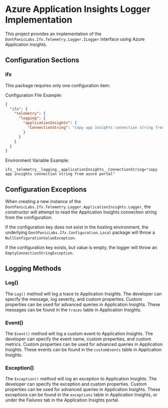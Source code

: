 ﻿# Azure Application Insights Logger Implementation
This project provides an implementation of the `DontPanicLabs.Ifx.Telemetry.Logger.ILogger` interface using Azure Application Insights.  

## Configuration Sections

### ifx
This package requires only one configuration item:

Configuration File Example:
```json
{
  "ifx": {
    "telemetry": {
      "logging": {
        "applicationInsights": {
          "ConnectionString": "copy app insights connection string from azure portal"
        }
      }
    }
  }
}
```

Environment Variable Example:
```
ifx__telemetry__logging__applicationInsights__ConnectionString="copy app insights connection string from azure portal"
```


## Configuration Exceptions
When creating a new instance of the `DontPanicLabs.Ifx.Telemetry.Logger.ApplicationInsights.Logger`, the constructor will attempt to read the Application Insights connection string from the configuration.

If the configuration key does not exist in the hosting environment, the underlying `DontPanicLabs.Ifx.Configuration.Local` package will throw a `NullConfigurationValueException`.

If the configuration key exists, but value is empty, the logger will throw an `EmptyConnectionStringException`.

## Logging Methods

### Log()
The `Log()` method will log a trace to Application Insights.  The developer can specify the message, log severity, and custom properties.  Custom properties can be used for advanced queries in Application Insights.  These messages can be found in the `traces` table in Application Insights.

### Event()
The `Event()` method will log a custom event to Application Insights.  The developer can specify the event name, custom properties, and custom metrics.  Custom properties can be used for advanced queries in Application Insights.  These events can be found in the `customEvents` table in Application Insights.

### Exception()
The `Exception()` method will log an exception to Application Insights.  The developer can specify the exception and custom properties. Custom properties can be used for advanced queries in Application Insights.  These exceptions can be found in the `exceptions` table in Application Insights, or under the Failures tab in the Application Insights portal.
